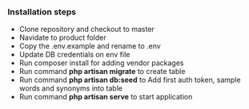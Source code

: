 <p>
    <h3>Installation steps</h3>
    <ul>
        <li>Clone repository and checkout to master</li>
        <li>Navidate to product folder</li>
        <li>Copy the .env.example and rename to .env</li>
        <li>Update DB credentials on env file</li>
        <li>Run composer install for adding vendor packages</li>
        <li>Run command <b>php artisan migrate</b> to create table</li>
        <li>Run command <b>php artisan db:seed</b> to Add first auth token, sample words and synonyms into table</li>
        <li>Run command <b>php artisan serve</b> to start application</li>
    </ul>
</p>